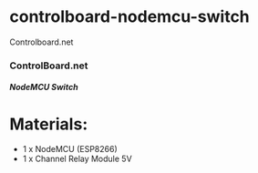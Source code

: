 # controlboard-nodemcu-switch
Controlboard.net


### ControlBoard.net

##### NodeMCU Switch
# Materials:
- 1 x NodeMCU (ESP8266)
- 1 x Channel Relay Module 5V
 
